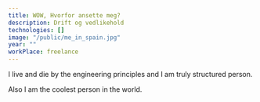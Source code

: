 ```yaml
---
title: WOW, Hvorfor ansette meg?
description: Drift og vedlikehold
technologies: []
image: "/public/me_in_spain.jpg"
year: ""
workPlace: freelance
---
```


I live and die by the engineering principles and I am truly structured person.


Also I am the coolest person in the world.
